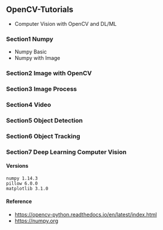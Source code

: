 ## OpenCV-Tutorials

* Computer Vision with OpenCV and DL/ML

### Section1 Numpy

* Numpy Basic
* Numpy with Image

### Section2 Image with OpenCV

### Section3 Image Process

### Section4 Video

### Section5 Object Detection

### Section6 Object Tracking

### Section7 Deep Learning Computer Vision

#### Versions
```
numpy 1.14.3
pillow 6.0.0
matplotlib 3.1.0
```
#### Reference
* https://opencv-python.readthedocs.io/en/latest/index.html
* https://numpy.org
